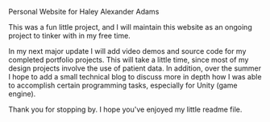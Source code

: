 Personal Website for Haley Alexander Adams

This was a fun little project, and I will maintain this website as an ongoing project to tinker with in my free time. 

In my next major update I will add video demos and source code for my completed portfolio projects. This will take a little time, since most of my design projects involve the use of patient data. In addition, over the summer I hope to add a small technical blog to discuss more in depth how I was able to accomplish certain programming tasks, especially for Unity (game engine). 

Thank you for stopping by. I hope you've enjoyed my little readme file. 
